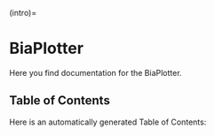 (intro)=

# BiaPlotter

Here you find documentation for the BiaPlotter.

## Table of Contents

Here is an automatically generated Table of Contents:

```{tableofcontents}
```

[github]: https://github.com/BiAPoL/biaplotter "GitHub source code repository for this project"
[tutorial]: https://docs.readthedocs.io/en/stable/tutorial/index.html "Official Read the Docs Tutorial"
[jb-docs]: https://jupyterbook.org/en/stable/ "Official Jupyter Book documentation"